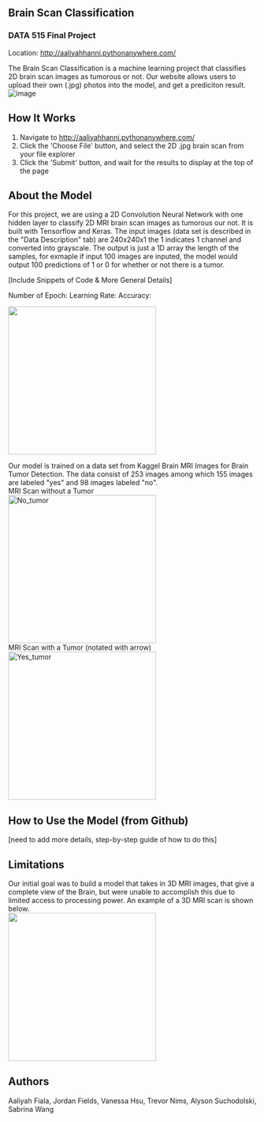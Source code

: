 ## Brain Scan Classification
### DATA 515 Final Project
Location: http://aaliyahhanni.pythonanywhere.com/

The Brain Scan Classification is a machine learning project that classifies 2D brain scan images as tumorous or not. Our website allows users to upload their own (.jpg) photos into the model, and get a prediciton result. 
![image](https://user-images.githubusercontent.com/73403238/109405348-9590a400-7924-11eb-8eec-64639a7b33a1.png)

## How It Works
1. Navigate to http://aaliyahhanni.pythonanywhere.com/
2. Click the 'Choose File' button, and select the 2D .jpg brain scan from your file explorer
3. Click the 'Submit' button, and wait for the results to display at the top of the page

## About the Model
For this project, we are using a 2D Convolution Neural Network with one hidden layer to classify 2D MRI brain scan images as tumorous our not. It is built with Tensorflow and Keras. The input images (data set is described in the "Data Description" tab) are 240x240x1 the 1 indicates 1 channel and converted into grayscale. The output is just a 1D array the length of the samples, for exmaple if input 100 images are inputed, the model would output 100 predictions of 1 or 0 for whether or not there is a tumor.

[Include Snippets of Code & More General Details]

Number of Epoch:
Learning Rate:
Accuracy:

<img src=https://user-images.githubusercontent.com/73403238/109405511-3338a300-7926-11eb-997e-a63ba93bf3b6.png width="300"/>

Our model is trained on a data set from Kaggel Brain MRI Images for Brain Tumor Detection. The data consist of 253 images among which 155 images are labeled "yes" and 98 images labeled "no". 
<br />
MRI Scan without a Tumor
<br />
<img src = "http://aaliyahhanni.pythonanywhere.com/static/img/no.jpeg" alt = "No_tumor" width="300"/>
<br />
MRI Scan with a Tumor (notated with arrow)
<br />
<img src = "http://aaliyahhanni.pythonanywhere.com/static/img/yes.jpg" alt = "Yes_tumor" width="300"/>
<br />

## How to Use the Model (from Github)
[need to add more details, step-by-step guide of how to do this]

## Limitations
Our initial goal was to build a model that takes in 3D MRI images, that give a complete view of the Brain, but were unable to accomplish this due to limited access to processing power. An example of a 3D MRI scan is shown below. 
<br />
<img src=http://aaliyahhanni.pythonanywhere.com/static/img/MRI.gif  width="300"/>

## Authors 
Aaliyah Fiala, Jordan Fields, Vanessa Hsu, Trevor Nims, Alyson Suchodolski, Sabrina Wang
